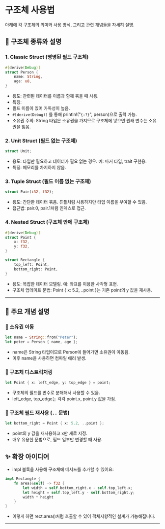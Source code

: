 # 구조체 사용법
아래에 각 구조체의 의미와 사용 방식, 그리고 관련 개념들을 자세히 설명.

## 🧱 구조체 종류와 설명
### 1. Classic Struct (명명된 필드 구조체)
```rust
#[derive(Debug)]
struct Person {
    name: String,
    age: u8,
}
```

- 용도: 관련된 데이터를 이름과 함께 묶을 때 사용.
- 특징:
- 필드 이름이 있어 가독성이 높음.
- `#[derive(Debug)]` 를 통해 println!("`{:?}`", person)으로 출력 가능.
- 소유권 주의: String 타입은 소유권을 가지므로 구조체에 넣으면 원래 변수는 소유권을 잃음.

### 2. Unit Struct (필드 없는 구조체)
```rust
struct Unit;
```

- 용도: 타입만 필요하고 데이터가 필요 없는 경우. 예: 마커 타입, trait 구현용.
- 특징: 메모리를 차지하지 않음.

### 3. Tuple Struct (필드 이름 없는 구조체)
```rust
struct Pair(i32, f32);
```

- 용도: 간단한 데이터 묶음. 튜플처럼 사용하지만 타입 이름을 부여할 수 있음.
- 접근법: pair.0, pair.1처럼 인덱스로 접근.

### 4. Nested Struct (구조체 안에 구조체)
```rust
#[derive(Debug)]
struct Point {
    x: f32,
    y: f32,
}

struct Rectangle {
    top_left: Point,
    bottom_right: Point,
}
```

- 용도: 복잡한 데이터 모델링. 예: 좌표를 이용한 사각형 표현.
- 구조체 업데이트 문법: Point { x: 5.2, ..point }는 기존 point의 y 값을 재사용.

---

## 🧠 주요 개념 설명
### 📌 소유권 이동
```rust
let name = String::from("Peter");
let peter = Person { name, age };
```

- name은 String 타입이므로 Person에 들어가면 소유권이 이동됨.
- 이후 name을 사용하면 컴파일 에러 발생.

### 📌 구조체 디스트럭처링
```rust
let Point { x: left_edge, y: top_edge } = point;
```

- 구조체의 필드를 변수로 분해해서 사용할 수 있음.
- left_edge, top_edge는 각각 point.x, point.y 값을 가짐.

### 📌 구조체 필드 재사용 (`..` 문법)
```rust
let bottom_right = Point { x: 5.2, ..point };
```

- point의 y 값을 재사용하고 x만 새로 지정.
- 매우 유용한 문법으로, 필드 일부만 변경할 때 사용.


## ✨ 확장 아이디어
- impl 블록을 사용해 구조체에 메서드를 추가할 수 있어요:
```rust
impl Rectangle {
    fn area(&self) -> f32 {
        let width = self.bottom_right.x - self.top_left.x;
        let height = self.top_left.y - self.bottom_right.y;
        width * height
    }
}
```
- 이렇게 하면 rect.area()처럼 호출할 수 있어 객체지향적인 설계가 가능해집니다.

---
